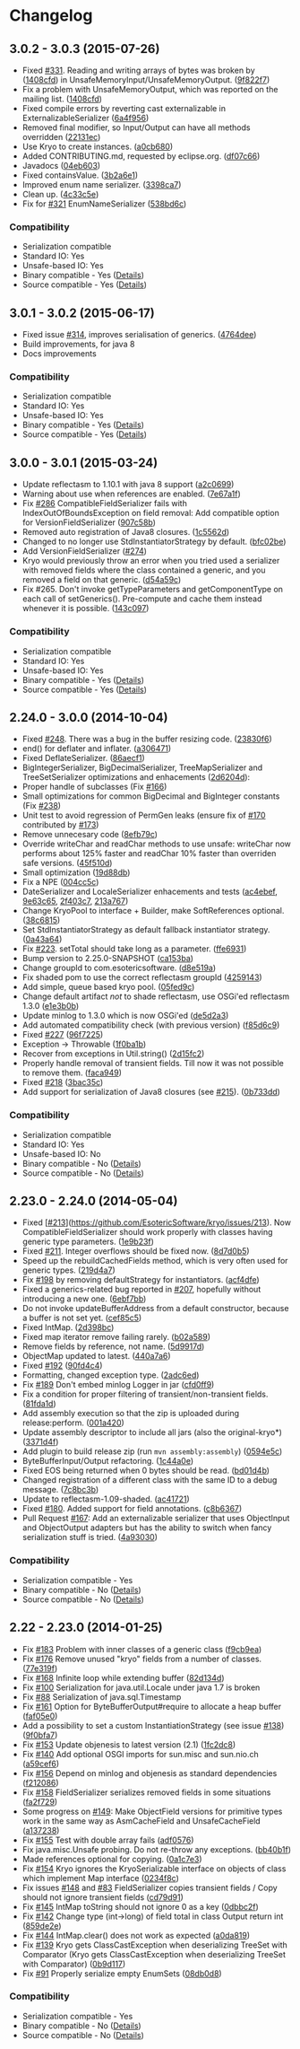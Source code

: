 # Changelog

## 3.0.2 - 3.0.3 (2015-07-26)

* Fixed [#331](https://github.com/EsotericSoftware/kryo/issues/331). Reading and writing arrays of bytes was broken by ([1408cfd](https://github.com/EsotericSoftware/kryo/commit/1408cfd76f26fca3d6a0a7dd9e38feaa2e36eb46)) in UnsafeMemoryInput/UnsafeMemoryOutput. ([9f822f7](https://github.com/EsotericSoftware/kryo/commit/9f822f7cc42ff30add4bb870d9e6dca9f2eb0518))
* Fix a problem with UnsafeMemoryOutput, which was reported on the mailing list. ([1408cfd](https://github.com/EsotericSoftware/kryo/commit/1408cfd76f26fca3d6a0a7dd9e38feaa2e36eb46))
* Fixed compile errors by reverting cast externalizable in ExternalizableSerializer ([6a4f956](https://github.com/EsotericSoftware/kryo/commit/6a4f956a6b1890415c5007503ffe77a9f56af385))
* Removed final modifier, so Input/Output can have all methods overridden ([22131ec](https://github.com/EsotericSoftware/kryo/commit/22131ecf59848dc222470874f38e655fe956a1be))
* Use Kryo to create instances. ([a0cb680](https://github.com/EsotericSoftware/kryo/commit/a0cb680aaea580167dfa2af4a6240eb12fd410b8))
* Added CONTRIBUTING.md, requested by eclipse.org. ([df07c66](https://github.com/EsotericSoftware/kryo/commit/df07c66082a8c4a9aa38a8dafde49413710cb692))
* Javadocs ([04eb603](https://github.com/EsotericSoftware/kryo/commit/04eb60361e2a75511a8d6af556a1762b93fe6689))
* Fixed containsValue. ([3b2a6e1](https://github.com/EsotericSoftware/kryo/commit/3b2a6e18cbb36486f78000707975fb0109da5aef))
* Improved enum name serializer. ([3398ca7](https://github.com/EsotericSoftware/kryo/commit/3398ca78a5fe38dbf2abd2c4aa4e94e389574157))
* Clean up. ([4c33c5e](https://github.com/EsotericSoftware/kryo/commit/4c33c5e47b5aaac8f6d869a667e2148ed91c3ff0))
* Fix for [#321](https://github.com/EsotericSoftware/kryo/issues/321) EnumNameSerializer ([538bd6c](https://github.com/EsotericSoftware/kryo/commit/538bd6c6d7da78ddd2b5c99ddc1d20033d85afdc))

### Compatibility

* Serialization compatible
 * Standard IO: Yes
 * Unsafe-based IO: Yes
* Binary compatible - Yes ([Details](https://rawgithub.com/EsotericSoftware/kryo/master/compat_reports/kryo/3.0.2_to_3.0.3/compat_report.html))
* Source compatible - Yes ([Details](https://rawgithub.com/EsotericSoftware/kryo/master/compat_reports/kryo/3.0.2_to_3.0.3/compat_report.html#Source))

## 3.0.1 - 3.0.2 (2015-06-17)

* Fixed issue [#314](https://github.com/EsotericSoftware/kryo/issues/314), improves serialisation of generics. ([4764dee](https://github.com/EsotericSoftware/kryo/commit/4764dee63cf65ceb59364f731ac444f7fab765b3))
* Build improvements, for java 8
* Docs improvements

### Compatibility

* Serialization compatible
 * Standard IO: Yes
 * Unsafe-based IO: Yes
* Binary compatible - Yes ([Details](https://rawgithub.com/EsotericSoftware/kryo/master/compat_reports/kryo/3.0.1_to_3.0.2/compat_report.html))
* Source compatible - Yes ([Details](https://rawgithub.com/EsotericSoftware/kryo/master/compat_reports/kryo/3.0.1_to_3.0.2/compat_report.html#Source))

## 3.0.0 - 3.0.1 (2015-03-24)

* Update reflectasm to 1.10.1 with java 8 support ([a2c0699](https://github.com/EsotericSoftware/kryo/commit/a2c0699e03de3638382f2a04062fdd700f60f14d))
* Warning about use when references are enabled. ([7e67a1f](https://github.com/EsotericSoftware/kryo/commit/7e67a1f285e98ba43bbe2b11262cda0615df54a2))
* Fix [#286](https://github.com/EsotericSoftware/kryo/issues/286) CompatibleFieldSerializer fails with IndexOutOfBoundsException on field removal: Add compatible option for VersionFieldSerializer ([907c58b](https://github.com/EsotericSoftware/kryo/commit/907c58b833d4fb9a6a0a72d7883eb2e2f1877283))
* Removed auto registration of Java8 closures. ([1c5562d](https://github.com/EsotericSoftware/kryo/commit/1c5562d4035a72904d1d0fd724998b722bf80f3a))
* Changed to no longer use StdInstantiatorStrategy by default. ([bfc02be](https://github.com/EsotericSoftware/kryo/commit/bfc02befd7f479165cf86fc7c8b22b75c2ff35ca))
* Add VersionFieldSerializer ([#274](https://github.com/EsotericSoftware/kryo/pull/274))
* Kryo would previously throw an error when you tried used a serializer with removed fields where the class contained a generic, and you removed a field on that generic. ([d54a59c](https://github.com/EsotericSoftware/kryo/commit/d54a59cfe357ffcaf98da7ca83f4c95dd358bced))
* Fix #265. Don't invoke getTypeParameters and getComponentType on each call of setGenerics(). Pre-compute and cache them instead whenever it is possible. ([143c097](https://github.com/EsotericSoftware/kryo/commit/143c097f9d081fdb3490b3ebb24c7f3713bce9df))

### Compatibility

* Serialization compatible
 * Standard IO: Yes
 * Unsafe-based IO: Yes
* Binary compatible - Yes ([Details](https://rawgithub.com/EsotericSoftware/kryo/master/compat_reports/kryo/3.0.0_to_3.0.1/compat_report.html))
* Source compatible - Yes ([Details](https://rawgithub.com/EsotericSoftware/kryo/master/compat_reports/kryo/3.0.0_to_3.0.1/compat_report.html#Source))

## 2.24.0 - 3.0.0 (2014-10-04)

* Fixed [#248](https://github.com/EsotericSoftware/kryo/issues/248). There was a bug in the buffer resizing code. ([23830f6](https://github.com/EsotericSoftware/kryo/commit/23830f64cffd7ee7844fc582ef2b68023aeab908))
* end() for deflater and inflater. ([a306471](https://github.com/EsotericSoftware/kryo/commit/a3064716bb47c64e55b0048a6f5dac15dd67aabe))
* Fixed DeflateSerializer. ([86aecf1](https://github.com/EsotericSoftware/kryo/commit/86aecf10b522bb99e126e2c89cfab33ad00d03d0))
* BigIntegerSerializer, BigDecimalSerializer, TreeMapSerializer and TreeSetSerializer optimizations and enhacements ([2d6204d](https://github.com/EsotericSoftware/kryo/commit/2d6204dc5a04c10689a413d5365a607bdd1edab9)):
 * Proper handle of subclasses (Fix [#166](https://github.com/EsotericSoftware/kryo/issues/166))
 * Small optimizations for common BigDecimal and BigInteger constants (Fix [#238](https://github.com/EsotericSoftware/kryo/issues/238))
 * Unit test to avoid regression of PermGen leaks (ensure fix of [#170](https://github.com/EsotericSoftware/kryo/issues/170) contributed by [#173](https://github.com/EsotericSoftware/kryo/issues/173))
* Remove unnecesary code ([8efb79c](https://github.com/EsotericSoftware/kryo/commit/8efb79c163b7ad539cb3099782e218b5bbe272f6))
* Override writeChar and readChar methods to use unsafe: writeChar now performs about 125% faster and readChar 10% faster than overriden safe versions. ([45f510d](https://github.com/EsotericSoftware/kryo/commit/45f510de2dc07a65cf3807f28f6a9f9aa1749aca))
* Small optimization ([19d88db](https://github.com/EsotericSoftware/kryo/commit/19d88db264a912fbc2ed33149a4398b91cc89202))
* Fix a NPE ([004cc5c](https://github.com/EsotericSoftware/kryo/commit/004cc5cd2a6c2ecc2c839f34ab5ce4951ca32700))
* DateSerializer and LocaleSerializer enhacements and tests ([ac4ebef](https://github.com/EsotericSoftware/kryo/commit/ac4ebef070f82a419263c97d18146c35d9e0cde7), [9e63c65](https://github.com/EsotericSoftware/kryo/commit/9e63c65c51937c1a6d95ec2f7a972112fa37ee5b), [2f403c7](https://github.com/EsotericSoftware/kryo/commit/2f403c7b26fa056cd1bd807d3c330d5731e61193), [213a767](https://github.com/EsotericSoftware/kryo/commit/213a767a87a0e067d38b25bdd3c2f33e0ca0d31e))
* Change KryoPool to interface + Builder, make SoftReferences optional. ([38c6815](https://github.com/EsotericSoftware/kryo/commit/38c681594cb48876f88b83cda731752d4b387a1f))
* Set StdInstantiatorStrategy as default fallback instantiator strategy. ([0a43a64](https://github.com/EsotericSoftware/kryo/commit/0a43a642f4fe77d7cf6d7ee22b44d4e2bac568e2))
* Fix [#223](https://github.com/EsotericSoftware/kryo/issues/223). setTotal should take long as a parameter. ([ffe6931](https://github.com/EsotericSoftware/kryo/commit/ffe6931b559c1579f44936f13e73a9f71640a96b))
* Bump version to 2.25.0-SNAPSHOT ([ca153ba](https://github.com/EsotericSoftware/kryo/commit/ca153ba7deca816f9b95405e6cf956da56f2e464))
* Change groupId to com.esotericsoftware. ([d8e519a](https://github.com/EsotericSoftware/kryo/commit/d8e519a65dc16d06ec37e25dfc2cc11a7332ee2f))
* Fix shaded pom to use the correct reflectasm groupId ([4259143](https://github.com/EsotericSoftware/kryo/commit/425914333db7271536dcb6f0f34c6bac8bf5f3e6))
* Add simple, queue based kryo pool. ([05fed9c](https://github.com/EsotericSoftware/kryo/commit/05fed9cfe0a775afa38c49c34822c10193d7b67a))
* Change default artifact *not* to shade reflectasm, use OSGi'ed reflectasm 1.3.0 ([e1e3b0b](https://github.com/EsotericSoftware/kryo/commit/e1e3b0b18684961bd0b97665a4e662ec64b8c1e5))
* Update minlog to 1.3.0 which is now OSGi'ed ([de5d2a3](https://github.com/EsotericSoftware/kryo/commit/de5d2a3209c3122031f130e82f0267e7229ae731))
* Add automated compatibility check (with previous version) ([f85d6c9](https://github.com/EsotericSoftware/kryo/commit/f85d6c98a371b4c25f1fcc5e753855e5371e279d))
* Fixed [#227](https://github.com/EsotericSoftware/kryo/issues/227) ([96f7225](https://github.com/EsotericSoftware/kryo/commit/96f7225694322e27268dd698fefdffff5f4cfb6c))
* Exception -> Throwable ([1f0ba1b](https://github.com/EsotericSoftware/kryo/commit/1f0ba1b94c83cf26fc6ce108641d32c2e3c171c3))
* Recover from exceptions in Util.string() ([2d15fc2](https://github.com/EsotericSoftware/kryo/commit/2d15fc2652ee777ba153409be0b258b30fc8a6ff))
* Properly handle removal of transient fields. Till now it was not possible to remove them. ([faca949](https://github.com/EsotericSoftware/kryo/commit/faca94981c41aa9bd92a8a7f81b073d6b85ba0c4))
* Fixed [#218](https://github.com/EsotericSoftware/kryo/issues/218) ([3bac35c](https://github.com/EsotericSoftware/kryo/commit/3bac35c8f28216295b391372e89a6cbf61b943a0))
* Add support for serialization of Java8 closures (see [#215](https://github.com/EsotericSoftware/kryo/issues/215)). ([0b733dd](https://github.com/EsotericSoftware/kryo/commit/0b733ddad02e51b08e85a28fd960790ff4e69e8e))

### Compatibility

* Serialization compatible
 * Standard IO: Yes
 * Unsafe-based IO: No
* Binary compatible - No ([Details](https://rawgithub.com/EsotericSoftware/kryo/master/compat_reports/kryo/2.24.0_to_3.0.0/compat_report.html))
* Source compatible - No ([Details](https://rawgithub.com/EsotericSoftware/kryo/master/compat_reports/kryo/2.24.0_to_3.0.0/compat_report.html#Source))

## 2.23.0 - 2.24.0 (2014-05-04)

* Fixed [[#213](https://github.com/EsotericSoftware/kryo/issues/213)](https://github.com/EsotericSoftware/kryo/issues/213). Now CompatibleFieldSerializer should work properly with classes having generic type parameters. ([1e9b23f](https://github.com/EsotericSoftware/kryo/commit/1e9b23fb05232e485cde476c130e1c02b245f830))
* Fixed [#211](https://github.com/EsotericSoftware/kryo/issues/211). Integer overflows should be fixed now. ([8d7d0b5](https://github.com/EsotericSoftware/kryo/commit/8d7d0b596d04970ac24cef1f7bc289913f645dee))
* Speed up the rebuildCachedFields method, which is very often used for generic types. ([219d4a7](https://github.com/EsotericSoftware/kryo/commit/219d4a77d7100176aaa18db489cd446cf5ec71ac))
* Fix [#198](https://github.com/EsotericSoftware/kryo/issues/198) by removing defaultStrategy for instantiators. ([acf4dfe](https://github.com/EsotericSoftware/kryo/commit/acf4dfe5e3b9f8cb7e2824ac85e76faf9b6c8ea5))
* Fixed a generics-related bug reported in [#207](https://github.com/EsotericSoftware/kryo/issues/207), hopefully without introducing a new one. ([6ebf7bb](https://github.com/EsotericSoftware/kryo/commit/6ebf7bb8ebf3193fdcb9bbd2e9727535b1427034))
* Do not invoke updateBufferAddress from a default constructor, because a buffer is not set yet. ([cef85c5](https://github.com/EsotericSoftware/kryo/commit/cef85c5cfe6c30a65243266772de0c25514314b3))
* Fixed IntMap. ([2d398bc](https://github.com/EsotericSoftware/kryo/commit/2d398bce497c4fb73aa46d5e4eaa8dcfaf4492ea))
* Fixed map iterator remove failing rarely. ([b02a589](https://github.com/EsotericSoftware/kryo/commit/b02a589c1b414f3987debaa856e03a8c2252cdde))
* Remove fields by reference, not name. ([5d9917d](https://github.com/EsotericSoftware/kryo/commit/5d9917dcab338d9a5f44313d330aab3da5bb0045))
* ObjectMap updated to latest. ([440a7a6](https://github.com/EsotericSoftware/kryo/commit/440a7a6f418f74574c63f0f2cfc20aacb7d5ae2c))
* Fixed [#192](https://github.com/EsotericSoftware/kryo/issues/192) ([90fd4c4](https://github.com/EsotericSoftware/kryo/commit/90fd4c4ae08c1be7adb02248ad05e96f436cf3c9))
* Formatting, changed exception type. ([2adc6ed](https://github.com/EsotericSoftware/kryo/commit/2adc6ed9d2568eb31e249af2954940f530a874a6))
* Fix [#189](https://github.com/EsotericSoftware/kryo/issues/189) Don't embed minlog Logger in jar ([cfd0ff9](https://github.com/EsotericSoftware/kryo/commit/cfd0ff9e617d8283166eddce97ba1bc80dff7b69))
* Fix a condition for proper filtering of transient/non-transient fields. ([81fda1d](https://github.com/EsotericSoftware/kryo/commit/81fda1d6ae940cd3ad1c3ed4c3d0e6ee3004e331))
* Add assembly execution so that the zip is uploaded during release:perform. ([001a420](https://github.com/EsotericSoftware/kryo/commit/001a420e2aed92850b35dfcc25aa2621f9e77aa1))
* Update assembly descriptor to include all jars (also the original-kryo*) ([3371d4f](https://github.com/EsotericSoftware/kryo/commit/3371d4f514cdc2452109e96f5df73345fa169051))
* Add plugin to build release zip (run `mvn assembly:assembly`) ([0594e5c](https://github.com/EsotericSoftware/kryo/commit/0594e5cb0709737766c5c92fa8a08b0f574d166e))
* ByteBufferInput/Output refactoring. ([1c44a0e](https://github.com/EsotericSoftware/kryo/commit/1c44a0ef8bc3b25b05f8ec75c66f5665bf6a8385))
* Fixed EOS being returned when 0 bytes should be read. ([bd01d4b](https://github.com/EsotericSoftware/kryo/commit/bd01d4bf091ff35ee9ec57d1445c06d5861a2a8b))
* Changed registration of a different class with the same ID to a debug message. ([7c8bc3b](https://github.com/EsotericSoftware/kryo/commit/7c8bc3b329da6d2e0b5f2e325ad59325e70547c8))
* Update to reflectasm-1.09-shaded. ([ac41721](https://github.com/EsotericSoftware/kryo/commit/ac41721f956f14982f41d7edec67b4ef5742c196))
* Fixed [#180](https://github.com/EsotericSoftware/kryo/issues/180). Added support for field annotations. ([c8b6367](https://github.com/EsotericSoftware/kryo/commit/c8b6367f0f736dfc4baade7b9afc8fa055401eef))
* Pull Request [#167](https://github.com/EsotericSoftware/kryo/issues/167): Add an externalizable serializer that uses ObjectInput and ObjectOutput adapters but has the ability to switch when fancy serialization stuff is tried. ([4a93030](https://github.com/EsotericSoftware/kryo/commit/4a93030adfe8b978f8dee67e4eec93c3704430ea))

### Compatibility

* Serialization compatible - Yes
* Binary compatible - No ([Details](https://rawgithub.com/EsotericSoftware/kryo/master/compat_reports/kryo/2.23.0_to_2.24.0/compat_report.html))
* Source compatible - No ([Details](https://rawgithub.com/EsotericSoftware/kryo/master/compat_reports/kryo/2.23.0_to_2.24.0/compat_report.html#Source))


## 2.22 - 2.23.0 (2014-01-25)

* Fix [#183](https://github.com/EsotericSoftware/kryo/issues/183) Problem with inner classes of a generic class ([f9cb9ea](https://github.com/EsotericSoftware/kryo/commit/f9cb9ea8e97fdfcacab685f054d523af1a110353))
* Fix [#176](https://github.com/EsotericSoftware/kryo/issues/176) Remove unused "kryo" fields from a number of classes. ([77e319f](https://github.com/EsotericSoftware/kryo/commit/77e319f9706b37d9edf7be85868ae520b0f52db5))
* Fix [#168](https://github.com/EsotericSoftware/kryo/issues/168) Infinite loop while extending buffer ([82d134d](https://github.com/EsotericSoftware/kryo/commit/82d134d5ab91918c70290289a9bafe1efeabf60b))
* Fix [#100](https://github.com/EsotericSoftware/kryo/issues/100) Serialization for java.util.Locale under java 1.7 is broken
* Fix [#88](https://github.com/EsotericSoftware/kryo/issues/88) Serialization of java.sql.Timestamp
* Fix [#161](https://github.com/EsotericSoftware/kryo/issues/161) Option for ByteBufferOutput#require to allocate a heap buffer ([faf05e0](https://github.com/EsotericSoftware/kryo/commit/faf05e0db69ef65bee741943bda1b83c3c46f197))
* Add a possibility to set a custom InstantiationStrategy (see issue [#138](https://github.com/EsotericSoftware/kryo/issues/138)) ([9f0bfa7](https://github.com/EsotericSoftware/kryo/commit/9f0bfa7e7a81e34ef536e5c6ae263538eaf944b7))
* Fix [#153](https://github.com/EsotericSoftware/kryo/issues/153) Update objenesis to latest version (2.1) ([1fc2dc8](https://github.com/EsotericSoftware/kryo/commit/1fc2dc8ad484ab0dc0af6ce86a5bef44c699631e))
* Fix [#140](https://github.com/EsotericSoftware/kryo/issues/140) Add optional OSGI imports for sun.misc and sun.nio.ch ([a59cef6](https://github.com/EsotericSoftware/kryo/commit/a59cef66c3f302e42e44f49f18ff28da01dc3dbc))
* Fix [#156](https://github.com/EsotericSoftware/kryo/issues/156) Depend on minlog and objenesis as standard dependencies ([f212086](https://github.com/EsotericSoftware/kryo/commit/f21208643e883fde952ad883fd81e5d7709e87eb))
* Fix [#158](https://github.com/EsotericSoftware/kryo/issues/158) FieldSerializer serializes removed fields in some situations ([fa2f729](https://github.com/EsotericSoftware/kryo/commit/fa2f729da3c87bfa94f6816ff80e390e0688c5c2))
* Some progress on [#149](https://github.com/EsotericSoftware/kryo/issues/149): Make ObjectField versions for primitive types work in the same way as AsmCacheField and UnsafeCacheField ([a137238](https://github.com/EsotericSoftware/kryo/commit/a1372389ef88218bea2ffda7f8282095b85738d8))
* Fix [#155](https://github.com/EsotericSoftware/kryo/issues/155) Test with double array fails ([adf0576](https://github.com/EsotericSoftware/kryo/commit/adf057611a2845c5f6410a9b1b050ef966a5bff5))
* Fix java.misc.Unsafe probing. Do not re-throw any exceptions. ([bb40b1f](https://github.com/EsotericSoftware/kryo/commit/bb40b1f956ec41ab0ea6502d044d2d9e170c8af7))
* Made references optional for copying. ([0a1c7e3](https://github.com/EsotericSoftware/kryo/commit/0a1c7e326c8b5ffae06ac4f6e03a7fec4aea6753))
* Fix [#154](https://github.com/EsotericSoftware/kryo/issues/154) Kryo ignores the KryoSerializable interface on objects of class which implement Map interface ([0234f8c](https://github.com/EsotericSoftware/kryo/commit/0234f8c01cf7c409808f9c93aebf7f1235f971d9))
* Fix issues [#148](https://github.com/EsotericSoftware/kryo/issues/148) and [#83](https://github.com/EsotericSoftware/kryo/issues/83) FieldSerializer copies transient fields / Copy should not ignore transient fields ([cd79d91](https://github.com/EsotericSoftware/kryo/commit/cd79d9142e46b7f498c1c46615d1a83348be2db0))
* Fix [#145](https://github.com/EsotericSoftware/kryo/issues/145) IntMap toString should not ignore 0 as a key ([0dbbc2f](https://github.com/EsotericSoftware/kryo/commit/0dbbc2f5b07a9ed737f9e2a562c3697dcefe33a6))
* Fix [#142](https://github.com/EsotericSoftware/kryo/issues/142) Change type (int->long) of field total in class Output return int ([859de2e](https://github.com/EsotericSoftware/kryo/commit/859de2ea94aa1e1e8a54c0b763f3e9f5315f0438))
* Fix [#144](https://github.com/EsotericSoftware/kryo/issues/144) IntMap.clear() does not work as expected ([a0da819](https://github.com/EsotericSoftware/kryo/commit/a0da8197565fe42557484897c5a7e2e799b5d7b3))
* Fix [#139](https://github.com/EsotericSoftware/kryo/issues/139) Kryo gets ClassCastException when deserializing TreeSet with Comparator (Kryo gets ClassCastException when deserializing TreeSet with Comparator) ([0b9d117](https://github.com/EsotericSoftware/kryo/commit/0b9d11775317f20c72aeb3d5cb333be38ff6d1c6))
* Fix [#91](https://github.com/EsotericSoftware/kryo/issues/91) Properly serialize empty EnumSets ([08db0d8](https://github.com/EsotericSoftware/kryo/commit/08db0d81f79588773fc1cdaaa64b1a4ec79920cf))

### Compatibility

* Serialization compatible - Yes
* Binary compatible - No ([Details](https://rawgithub.com/EsotericSoftware/kryo/master/compat_reports/kryo/2.22_to_2.23.0/compat_report.html))
* Source compatible - No ([Details](https://rawgithub.com/EsotericSoftware/kryo/master/compat_reports/kryo/2.22_to_2.23.0/compat_report.html#Source))
